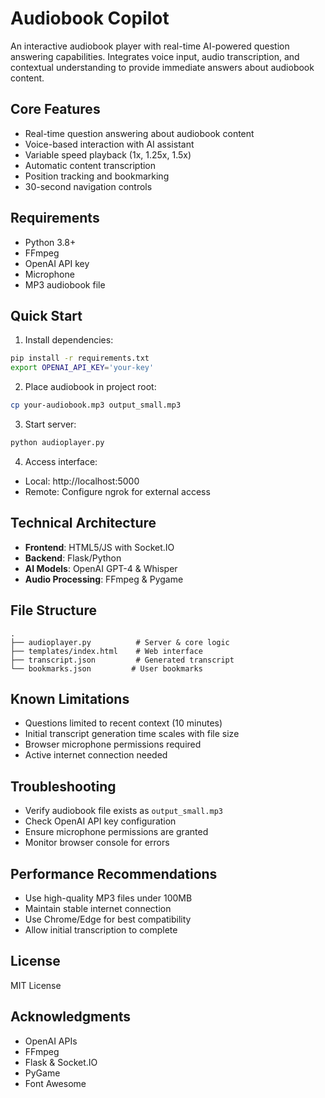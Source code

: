 # Audiobook Copilot

An interactive audiobook player with real-time AI-powered question answering capabilities. Integrates voice input, audio transcription, and contextual understanding to provide immediate answers about audiobook content.

## Core Features

- Real-time question answering about audiobook content
- Voice-based interaction with AI assistant
- Variable speed playback (1x, 1.25x, 1.5x)
- Automatic content transcription
- Position tracking and bookmarking
- 30-second navigation controls

## Requirements

- Python 3.8+
- FFmpeg
- OpenAI API key
- Microphone
- MP3 audiobook file

## Quick Start

1. Install dependencies:
```bash
pip install -r requirements.txt
export OPENAI_API_KEY='your-key'
```

2. Place audiobook in project root:
```bash
cp your-audiobook.mp3 output_small.mp3
```

3. Start server:
```bash
python audioplayer.py
```

4. Access interface:
- Local: http://localhost:5000
- Remote: Configure ngrok for external access

## Technical Architecture

- **Frontend**: HTML5/JS with Socket.IO
- **Backend**: Flask/Python
- **AI Models**: OpenAI GPT-4 & Whisper
- **Audio Processing**: FFmpeg & Pygame

## File Structure
```
.
├── audioplayer.py          # Server & core logic
├── templates/index.html    # Web interface
├── transcript.json         # Generated transcript
└── bookmarks.json         # User bookmarks
```

## Known Limitations

- Questions limited to recent context (10 minutes)
- Initial transcript generation time scales with file size
- Browser microphone permissions required
- Active internet connection needed

## Troubleshooting

- Verify audiobook file exists as `output_small.mp3`
- Check OpenAI API key configuration
- Ensure microphone permissions are granted
- Monitor browser console for errors

## Performance Recommendations

- Use high-quality MP3 files under 100MB
- Maintain stable internet connection
- Use Chrome/Edge for best compatibility
- Allow initial transcription to complete

## License

MIT License

## Acknowledgments

- OpenAI APIs
- FFmpeg
- Flask & Socket.IO
- PyGame
- Font Awesome 
